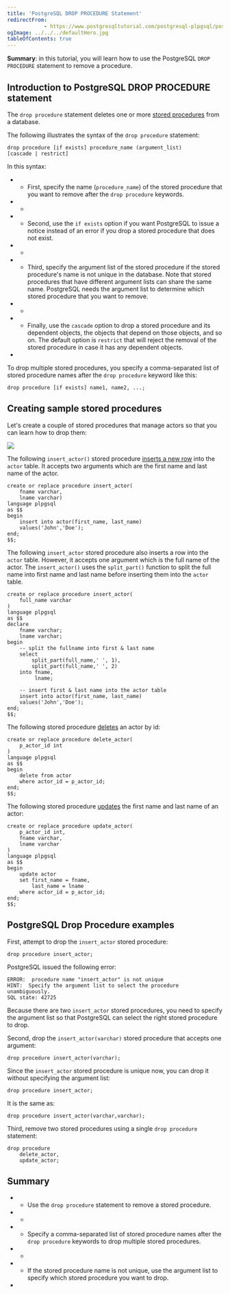 ```yaml
---
title: 'PostgreSQL DROP PROCEDURE Statement'
redirectFrom: 
            - https://www.postgresqltutorial.com/postgresql-plpgsql/postgresql-drop-procedure/
ogImage: ../../../defaultHero.jpg
tableOfContents: true
---
```


**Summary**: in this tutorial, you will learn how to use the PostgreSQL `DROP PROCEDURE` statement to remove a procedure.



## Introduction to PostgreSQL DROP PROCEDURE statement



The `drop procedure` statement deletes one or more [stored procedures](https://www.postgresqltutorial.com/postgresql-plpgsql/postgresql-create-procedure/) from a database.



The following illustrates the syntax of the `drop procedure` statement:



```
drop procedure [if exists] procedure_name (argument_list)
[cascade | restrict]
```



In this syntax:



- - First, specify the name (`procedure_name`) of the stored procedure that you want to remove after the `drop procedure` keywords.
- -
- - Second, use the `if exists` option if you want PostgreSQL to issue a notice instead of an error if you drop a stored procedure that does not exist.
- -
- - Third, specify the argument list of the stored procedure if the stored procedure's name is not unique in the database. Note that stored procedures that have different argument lists can share the same name. PostgreSQL needs the argument list to determine which stored procedure that you want to remove.
- -
- - Finally, use the `cascade` option to drop a stored procedure and its dependent objects, the objects that depend on those objects, and so on. The default option is `restrict` that will reject the removal of the stored procedure in case it has any dependent objects.
- 


To drop multiple stored procedures, you specify a comma-separated list of stored procedure names after the `drop procedure` keyword like this:



```
drop procedure [if exists] name1, name2, ...;
```



## Creating sample stored procedures



Let's create a couple of stored procedures that manage actors so that you can learn how to drop them:



![](https://www.postgresqltutorial.com/wp-content/uploads/2019/05/actor.png)



The following `insert_actor()` stored procedure [inserts a new row](/docs/postgresql/postgresql-insert) into the `actor` table. It accepts two arguments which are the first name and last name of the actor.



```
create or replace procedure insert_actor(
	fname varchar,
	lname varchar)
language plpgsql
as $$
begin
	insert into actor(first_name, last_name)
	values('John','Doe');
end;
$$;
```



The following `insert_actor` stored procedure also inserts a row into the `actor` table. However, it accepts one argument which is the full name of the actor. The `insert_actor()` uses the `split_part()` function to split the full name into first name and last name before inserting them into the `actor` table.



```
create or replace procedure insert_actor(
	full_name varchar
)
language plpgsql
as $$
declare
	fname varchar;
	lname varchar;
begin
	-- split the fullname into first & last name
	select
		split_part(full_name,' ', 1),
		split_part(full_name,' ', 2)
	into fname,
	     lname;

	-- insert first & last name into the actor table
	insert into actor(first_name, last_name)
	values('John','Doe');
end;
$$;
```



The following stored procedure [deletes](/docs/postgresql/postgresql-delete) an actor by id:



```
create or replace procedure delete_actor(
	p_actor_id int
)
language plpgsql
as $$
begin
	delete from actor
	where actor_id = p_actor_id;
end;
$$;
```



The following stored procedure [updates](/docs/postgresql/postgresql-update) the first name and last name of an actor:



```
create or replace procedure update_actor(
	p_actor_id int,
	fname varchar,
	lname varchar
)
language plpgsql
as $$
begin
	update actor
	set first_name = fname,
	    last_name = lname
	where actor_id = p_actor_id;
end;
$$;
```



## PostgreSQL Drop Procedure examples



First, attempt to drop the `insert_actor` stored procedure:



```
drop procedure insert_actor;
```



PostgreSQL issued the following error:



```
ERROR:  procedure name "insert_actor" is not unique
HINT:  Specify the argument list to select the procedure unambiguously.
SQL state: 42725
```



Because there are two `insert_actor` stored procedures, you need to specify the argument list so that PostgreSQL can select the right stored procedure to drop.



Second, drop the `insert_actor(varchar)` stored procedure that accepts one argument:



```
drop procedure insert_actor(varchar);
```



Since the `insert_actor` stored procedure is unique now, you can drop it without specifying the argument list:



```
drop procedure insert_actor;
```



It is the same as:



```
drop procedure insert_actor(varchar,varchar);
```



Third, remove two stored procedures using a single `drop procedure` statement:



```
drop procedure
	delete_actor,
	update_actor;
```



## Summary



- - Use the `drop procedure` statement to remove a stored procedure.
- -
- - Specify a comma-separated list of stored procedure names after the `drop procedure` keywords to drop multiple stored procedures.
- -
- - If the stored procedure name is not unique, use the argument list to specify which stored procedure you want to drop.
- 
